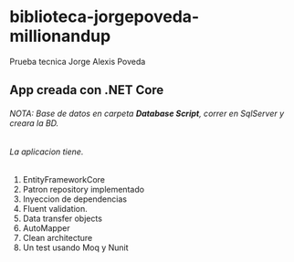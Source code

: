 # biblioteca-jorgepoveda-millionandup
Prueba tecnica Jorge Alexis Poveda

## App creada con .NET Core

###### NOTA: Base de datos en carpeta **Database Script**, correr en SqlServer y creara la BD.

###### La aplicacion tiene. 

1. EntityFrameworkCore
1. Patron repository implementado
1. Inyeccion de dependencias
1. Fluent validation.
1. Data transfer objects
1. AutoMapper
1. Clean architecture 
1. Un test usando Moq y Nunit

